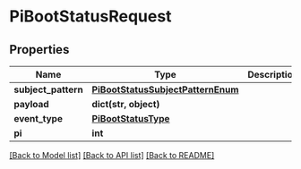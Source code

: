 # PiBootStatusRequest


## Properties
Name | Type | Description | Notes
------------ | ------------- | ------------- | -------------
**subject_pattern** | [**PiBootStatusSubjectPatternEnum**](PiBootStatusSubjectPatternEnum.md) |  | 
**payload** | **dict(str, object)** |  | [optional] 
**event_type** | [**PiBootStatusType**](PiBootStatusType.md) |  | 
**pi** | **int** |  | 

[[Back to Model list]](../README.md#documentation-for-models) [[Back to API list]](../README.md#documentation-for-api-endpoints) [[Back to README]](../README.md)


